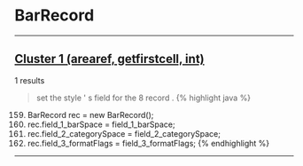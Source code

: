 # BarRecord

***

## [Cluster 1 (arearef, getfirstcell, int)](./1)
1 results
> set the style ' s field for the 8 record . 
{% highlight java %}
159. BarRecord rec = new BarRecord();
161. rec.field_1_barSpace = field_1_barSpace;
162. rec.field_2_categorySpace = field_2_categorySpace;
163. rec.field_3_formatFlags = field_3_formatFlags;
{% endhighlight %}

***

